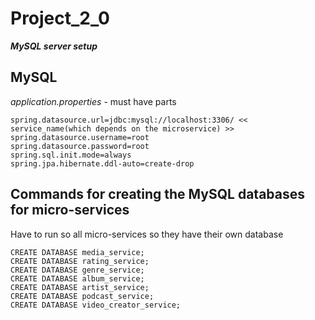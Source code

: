 # Project_2_0

***MySQL server setup***

## MySQL
*application.properties* - must have parts
```
spring.datasource.url=jdbc:mysql://localhost:3306/ << service_name(which depends on the microservice) >>  
spring.datasource.username=root  
spring.datasource.password=root  
spring.sql.init.mode=always  
spring.jpa.hibernate.ddl-auto=create-drop  
```
## Commands for creating the MySQL databases for micro-services
Have to run so all micro-services so they have their own database  
```
CREATE DATABASE media_service;
CREATE DATABASE rating_service;
CREATE DATABASE genre_service;
CREATE DATABASE album_service;
CREATE DATABASE artist_service;
CREATE DATABASE podcast_service;
CREATE DATABASE video_creator_service;
```
